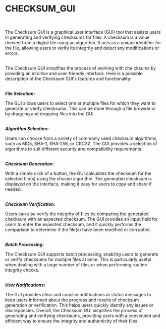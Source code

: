 # CHECKSUM_GUI
<br>

The Checksum GUI is a graphical user interface (GUI) tool that assists users in generating and verifying checksums for files. A checksum is a value derived from a digital file using an algorithm. It acts as a unique identifier for the file, allowing users to verify its integrity and detect any modifications or errors.
<br><br>

The Checksum GUI simplifies the process of working with che
cksums by providing an intuitive and user-friendly interface. Here is a possible description of the Checksum GUI's features and functionality:
<br><br>

<i> <b> File Selection:</b> </i>

The GUI allows users to select one or multiple files for which they want to generate or verify checksums. This can be done through a file browser or by dragging and dropping files into the GUI.
<br><br>

<i> <b> Algorithm Selection: </b> </i>

Users can choose from a variety of commonly used checksum algorithms, such as MD5, SHA-1, SHA-256, or CRC32. The GUI provides a  selection of algorithms to suit different security and compatibility requirements.
<br><br>

<i> <b> Checksum Generation: </b> </i>

With a simple click of a button, the GUI calculates the checksum for the selected file(s) using the chosen algorithm. The generated checksum is displayed on the interface, making it easy for users to copy and share if needed.
<br><br>

<i> <b> Checksum Verification: </b> </i>

Users can also verify the integrity of files by comparing the generated checksum with an expected checksum. The GUI provides an input field for users to enter the expected checksum, and it quickly performs the comparison to determine if the file(s) have been modified or corrupted.
<br><br>

<i> <b> Batch Processing: </b> </i>

The Checksum GUI supports batch processing, enabling users to generate or verify checksums for multiple files at once. This is particularly useful when dealing with a large number of files or when performing routine integrity checks.
<br><br>

<i> <b> User Notifications: </b> </i>

The GUI provides clear and concise notifications or status messages to keep users informed about the progress and results of checksum generation or verification. This helps users quickly identify any issues or discrepancies.
Overall, the Checksum GUI simplifies the process of generating and verifying checksums, providing users with a convenient and efficient way to ensure the integrity and authenticity of their files.
<br><br>
